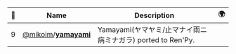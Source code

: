 |:star2: | Name | Description | 🌍|
|---|---|---|---|
|9|[@mikoim](https://github.com/mikoim)/[**yamayami**](https://github.com/mikoim/yamayami)|Yamayami(ヤマヤミ/止マナイ雨ニ病ミナガラ) ported to Ren'Py.||

